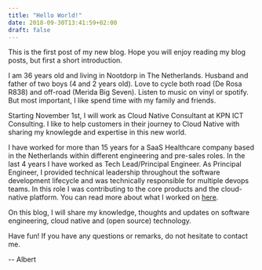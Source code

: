 ```yaml
---
title: "Hello World!"
date: 2018-09-30T13:41:59+02:00
draft: false
---
```


This is the first post of my new blog. Hope you will enjoy reading my blog posts, but first a short introduction.

I am 36 years old and living in Nootdorp in The Netherlands. Husband and father of two boys (4 and 2 years old). Love to cycle both road (De Rosa R838) and off-road (Merida Big Seven). Listen to music on vinyl or spotify. But most important, I like spend time with my family and friends.

Starting November 1st, I will work as Cloud Native Consultant at KPN ICT Consulting. I like to help customers in their journey to Cloud Native with sharing my knowlegde and expertise in this new world. 

I have worked for more than 15 years for a SaaS Healthcare company based in the Netherlands within different engineering and pre-sales roles. In the last 4 years I have worked as Tech Lead/Principal Engineer. As Principal Engineer, I provided technical leadership throughout the software development lifecycle and was technically responsible for multiple devops teams. In this role I was contributing to the core products and the cloud-native platform. You can read more about what I worked on [here](/about/).

On this blog, I will share my knowledge, thoughts and updates on software engineering, cloud native and (open source) technology. 

Have fun! If you have any questions or remarks, do not hesitate to contact me. 

-- Albert